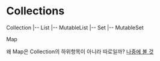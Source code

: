 # Collections

Collection
|-- List
  |-- MutableList
|-- Set
  |-- MutableSet
  
Map


왜 Map은 Collection의 하위항목이 아니라 따로일까? [나중에 볼 것](https://stackoverflow.com/questions/2651819/why-doesnt-java-map-extend-collection#:~:text=Each%20Collection%20stores%20a%20single,have%20add(Object%20o)%20.&text=It%20doesn't%20make%20sense,such%20a%20method%20in%20Map%20.) 
